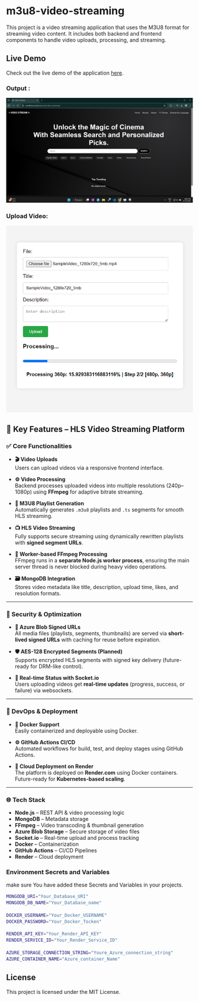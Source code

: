 # m3u8-video-streaming

This project is a video streaming application that uses the M3U8 format for streaming video content. It includes both backend and frontend components to handle video uploads, processing, and streaming.

## Live Demo

Check out the live demo of the application [here](https://rahulkbharti.github.io/m3u8-video-streaming/).
### Output :
![alt text](output.png)

### Upload Video:
![alt text](upload.png)

## 🚀 Key Features – HLS Video Streaming Platform

### ✅ Core Functionalities

- **🎬 Video Uploads**  
  Users can upload videos via a responsive frontend interface.

- **⚙️ Video Processing**  
  Backend processes uploaded videos into multiple resolutions (240p–1080p) using **FFmpeg** for adaptive bitrate streaming.

- **📃 M3U8 Playlist Generation**  
  Automatically generates `.m3u8` playlists and `.ts` segments for smooth HLS streaming.

- **📺 HLS Video Streaming**  
  Fully supports secure streaming using dynamically rewritten playlists with **signed segment URLs**.

- **🧠 Worker-based FFmpeg Processing**  
  FFmpeg runs in a **separate Node.js worker process**, ensuring the main server thread is never blocked during heavy video operations.

- **🗃️ MongoDB Integration**  
  Stores video metadata like title, description, upload time, likes, and resolution formats.

---

### 🔐 Security & Optimization

- **🔑 Azure Blob Signed URLs**  
  All media files (playlists, segments, thumbnails) are served via **short-lived signed URLs** with caching for reuse before expiration.

- **🛡️ AES-128 Encrypted Segments (Planned)**  
  Supports encrypted HLS segments with signed key delivery (future-ready for DRM-like control).

- **📡 Real-time Status with Socket.io**  
  Users uploading videos get **real-time updates** (progress, success, or failure) via websockets.

---

### 🧰 DevOps & Deployment

- **🐳 Docker Support**  
  Easily containerized and deployable using Docker.

- **⚙️ GitHub Actions CI/CD**  
  Automated workflows for build, test, and deploy stages using GitHub Actions.

- **🚀 Cloud Deployment on Render**  
  The platform is deployed on **Render.com** using Docker containers. Future-ready for **Kubernetes-based scaling**.

---

### 🌐 Tech Stack

- **Node.js** – REST API & video processing logic  
- **MongoDB** – Metadata storage  
- **FFmpeg** – Video transcoding & thumbnail generation  
- **Azure Blob Storage** – Secure storage of video files  
- **Socket.io** – Real-time upload and process tracking  
- **Docker** – Containerization  
- **GitHub Actions** – CI/CD Pipelines  
- **Render** – Cloud deployment


### Environment Secrets and Variables
make sure You have added these Secrets and Variables in your projects.
```sh
MONGODB_URI="Your_Database_URI"
MONGODB_DB_NAME="Your_Database_name"

DOCKER_USERNAME="Your_Docker_USERNAME"
DOCKER_PASSWORD="Your_Docker_Tocken"

RENDER_API_KEY="Your_Render_API_KEY"
RENDER_SERVICE_ID="Your_Render_Service_ID"

AZURE_STORAGE_CONNECTION_STRING="Youre_Azure_connection_string"
AZURE_CONTAINER_NAME="Azure_container_Name"
```



## License

This project is licensed under the MIT License.
